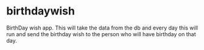# birthdaywish
BirthDay wish app. This will take the data from the db and every day this will run and send the birthday wish to the person who will have birthday on that day.
